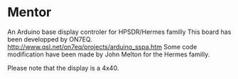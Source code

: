 # Mentor
An Arduino base display controler for HPSDR/Hermes familly
This board has been developped by ON7EQ. 
http://www.qsl.net/on7eq/projects/arduino_sspa.htm
Some code modification have been made by John Melton for 
the Hermes familly.

Please note that the display is a 4x40. 


